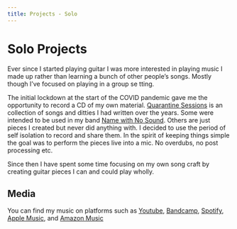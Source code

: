 ```yaml
---
title: Projects - Solo 
---
```


# Solo Projects

Ever since I started playing guitar I was more interested in playing music I made up rather than learning a bunch of other people’s songs.   Mostly though I’ve focused on playing in a group se tting.  

The initial lockdown at the start of the COVID pandemic gave me the opportunity to record a CD of my own material. [Quarantine Sessions](https://awarrenpratten.bandcamp.com/album/quarantine-sessions) is an collection of songs and ditties I had written over the years. Some were intended to be used in my band [Name with No Sound](/projects/namewithnosound). Others are just pieces I created but never did anything with. I decided to use the period of self isolation to record and share them. 
In the spirit of keeping things simple the goal was to perform the pieces live into a mic. No overdubs, no post processing etc. 

Since then I have spent some time focusing on my own song craft by creating guitar pieces I can and could play wholly. 

## Media

You can find my music on platforms such as [Youtube](https://www.youtube.com/user/awpratten), [Bandcamp](https://awarrenpratten.bandcamp.com/), [Spotify](https://open.spotify.com/artist/6EMz21hr6zc1O3y3aLNWCs), [Apple Music](https://music.apple.com/ag/artist/warren-pratten/1565049405), and [Amazon Music](https://music.amazon.co.uk/artists/B093P92V9C/warren-pratten)

